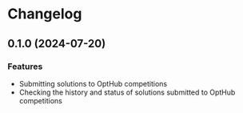 # Changelog

## 0.1.0 (2024-07-20)


### Features

* Submitting solutions to OptHub competitions
* Checking the history and status of solutions submitted to OptHub competitions
